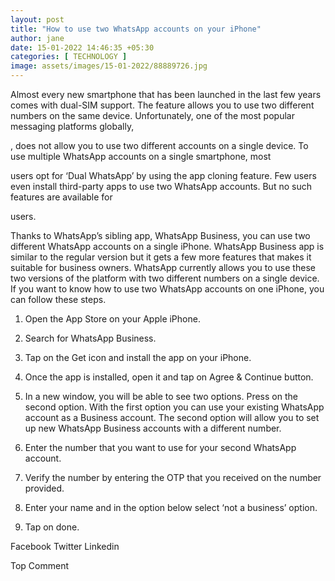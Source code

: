 ```yaml
---
layout: post
title: "How to use two WhatsApp accounts on your iPhone"
author: jane 
date: 15-01-2022 14:46:35 +05:30 
categories: [ TECHNOLOGY ] 
image: assets/images/15-01-2022/88889726.jpg
---
```

Almost every new smartphone that has been launched in the last few years comes with dual-SIM support. The feature allows you to use two different numbers on the same device. Unfortunately, one of the most popular messaging platforms globally,

, does not allow you to use two different accounts on a single device. To use multiple WhatsApp accounts on a single smartphone, most

users opt for ‘Dual WhatsApp’ by using the app cloning feature. Few users even install third-party apps to use two WhatsApp accounts. But no such features are available for

users.

Thanks to WhatsApp’s sibling app, WhatsApp Business, you can use two different WhatsApp accounts on a single iPhone. WhatsApp Business app is similar to the regular version but it gets a few more features that makes it suitable for business owners. WhatsApp currently allows you to use these two versions of the platform with two different numbers on a single device. If you want to know how to use two WhatsApp accounts on one iPhone, you can follow these steps.

1. Open the App Store on your Apple iPhone.

2. Search for WhatsApp Business.

3. Tap on the Get icon and install the app on your iPhone.

4. Once the app is installed, open it and tap on Agree & Continue button.

5. In a new window, you will be able to see two options. Press on the second option. With the first option you can use your existing WhatsApp account as a Business account. The second option will allow you to set up new WhatsApp Business accounts with a different number.

6. Enter the number that you want to use for your second WhatsApp account.

7. Verify the number by entering the OTP that you received on the number provided.

8. Enter your name and in the option below select ‘not a business’ option.

9. Tap on done.

Facebook Twitter Linkedin

Top Comment